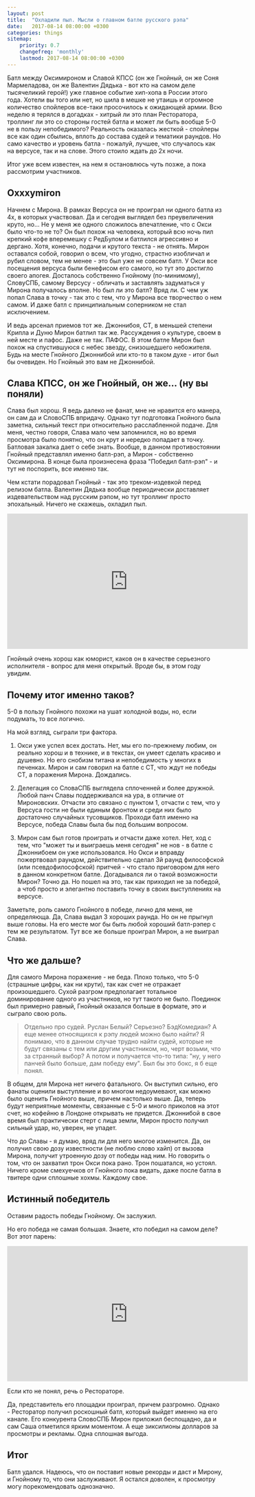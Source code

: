 ```yaml
---
layout: post
title:  "Охладили пыл. Мысли о главном батле русского рэпа"
date:   2017-08-14 08:00:00 +0300
categories: things
sitemap:
    priority: 0.7
    changefreq: 'monthly'
    lastmod: 2017-08-14 08:00:00 +0300
---
```


Батл между Оксимироном и Славой КПСС (он же Гнойный, он же Соня Мармеладова, он же Валентин Дядька - вот кто на самом деле тысячеликий герой!) уже главное событие хип-хопа в России этого года. Хотели вы того или нет, но шила в мешке не утаишь и огромное количество спойлеров все-таки просочилось к ожидающей армии. Всю неделю я терялся в догадках - хитрый ли это план Ресторатора, троллинг ли это со стороны гостей батла и может ли быть вообще 5-0 не в пользу непобедимого? Реальность оказалась жесткой - спойлеры все как один сбылись, вплоть до состава судей и тематики раундов. Но само качество и уровень батла - пожалуй, лучшее, что случалось как на версусе, так и на слове. Этого стоило ждать до 2х ночи.

Итог уже всем известен, на нем я остановлюсь чуть позже, а пока рассмотрим участников.
<!-- more -->

## Oxxxymiron

Начнем с Мирона. В рамках Версуса он не проиграл ни одного батла из 4х, в которых участвовал. Да и сегодня выглядел без преувеличения круто, но... Не у меня же одного сложилось впечатление, что с Окси было что-то не то? Он был похож на человека, который всю ночь пил крепкий кофе вперемешку с РедБулом и батлился агрессивно и дергано. Хотя, конечно, подачи и крутого текста - не отнять. Мирон оставался собой, говорил о всем, что угодно, страстно изобличал и рубил словом, тем не менее - это был уже не совсем батл. У Окси все посещения версуса были бенефисом его самого, но тут это достигло своего апогея. Досталось собственно Гнойному (по-минимому), СловуСПБ, самому Версусу - обличать и заставлять задуматься у Мирона получалось вполне. Но был ли это батл? Вряд ли. С чем уж попал Слава в точку - так это с тем, что у Мирона все творчество о нем самом. И даже батл с принципиальным соперником не стал исключением.

И ведь арсенал приемов тот же. Джоннибоя, СТ, в меньшей степени Крипла и Дуню Мирон батлил так же. Рассуждения о культуре, своем в ней месте и пафос. Даже не так. ПАФОС. В этом батле Мирон был похож на спустившуюся с небес звезду, снизошедшего небожителя. Будь на месте Гнойного Джоннибой или кто-то в таком духе - итог был бы очевиден. Но Гнойный это вам не Джоннибой.

## Слава КПСС, он же Гнойный, он же... (ну вы поняли)

Слава был хорош. Я ведь далеко не фанат, мне не нравится его манера, он сам да и СловоСПБ впридачу. Однако тут подготовка Гнойного была заметна, сильный текст при относительно расслабленной подаче. Для меня, честно говоря, Слава мало чем запомнился, но во время просмотра было понятно, что он крут и нередко попадает в точку. Батловая закалка дает о себе знать. Вообще, в данном противостоянии Гнойный представлял именно батл-рэп, а Мирон - собственно Оксимирона.  В конце была произнесена фраза "Победил батл-рэп" - и тут не поспорить, все именно так.

Чем кстати порадовал Гнойный - так это треком-издевкой перед релизом батла. Валентин Дядька вообще периодически доставляет издевательством над русским рэпом, но тут троллинг просто эпохальный. Ничего не скажешь, охладил пыл.

<div align="center">
    <iframe width="560" height="315" src="https://www.youtube.com/embed/_1YWwe1Tq0M" frameborder="0" allowfullscreen></iframe>
</div>

Гнойный очень хорош как юморист, каков он в качестве серьезного исполнителя - вопрос для меня открытый. Вроде бы, в этом году увидим.

## Почему итог именно таков?

5-0 в пользу Гнойного похожи на ушат холодной воды, но, если подумать, то все логично.

На мой взгляд, сыграли три фактора.

1. Окси уже успел всех достать. Нет, мы его по-прежнему любим, он реально хорош и в технике, и в текстах, он умеет сделать красиво и душевно. Но его снобизм титана и непобедимость у многих в печенках. Мирон и сам говорил на батле с СТ, что ждут не победы СТ, а поражения Мирона. Дождались.

2. Делегация со СловаСПБ выглядела сплоченней и более дружной. Любой панч Славы поддерживался на ура, в отличие от Мироновских. Отчасти это связано с пунктом 1, отчасти с тем, что у Версуса гости не были единым фронтом и среди них было достаточно случайных тусовщиков. Проходи батл именно на Версусе, победа Славы была бы под большим вопросом.

3. Мирон сам был готов проиграть и отчасти даже хотел. Нет, ход с тем, что "может ты и выиграешь меня сегодня" не нов - в батле с Джоннибоем он уже использовался. Но Окси и вправду пожертвовал раундом, действительно сделал 3й раунд философской (или псевдофилософской) притчей - что стало приговором для него в данном конкретном батле. Догадывался ли о такой возможности Мирон? Точно да. Но пошел на это, так как приходил не за победой, а чтоб просто и элегантно поставить точку в своих выступлениях на версусе.

Заметьте, роль самого Гнойного в победе, лично для меня, не определяюща. Да, Слава выдал 3 хороших раунда. Но он не прыгнул выше головы. На его месте мог бы быть любой хороший батл-рэпер с тем же результатом. Тут все же больше проиграл Мирон, а не выиграл Слава.

## Что же дальше?

Для самого Мирона поражение - не беда. Плохо только, что 5-0 (страшные цифры, как ни крути), так как счет не отражает произошедшего. Сухой разгром предполагает тотальное доминирование одного из участников, но тут такого не было. Поединок был примерно равный, Гнойный оказался больше в формате, это и сыграло свою роль.

> Отдельно про судей. Руслан Белый? Серьезно? БэдКомедиан? А еще менее относящихся к рэпу людей можно было найти? Я понимаю, что в данном случае трудно найти судей, которые не будут связаны с тем или другим участником, но, черт возьми, что за странный выбор? А потом и получается что-то типа: "ну, у него панчей было больше, дам победу ему". Был бы это бокс, я б еще понял.

В общем, для Мирона нет ничего фатального. Он выступил сильно, его фанаты оценили выступление и во многом недоумевают, как можно было оценить Гнойного выше, причем настолько выше. Да, теперь будут неприятные моменты, связанные с 5-0 и много приколов на этот счет, но кофейню в Лондоне открывать не придется. Джоннибой в свое время был практически стерт с лица земли, Мирон просто получил сильный удар, но, уверен, не упадет.

Что до Славы - я думаю, вряд ли для него многое изменится. Да, он получил свою дозу известности (не люблю слово хайп) от вызова Мирона, получит утроенную дозу от победы над ним. Но говорить о том, что он захватил трон Окси пока рано. Трон пошатался, но устоял. Ничего кроме смехуечков от Гнойного пока видать, даже после батла в твитере одни сплошные хохмы. Каждому свое.

## Истинный победитель

Оставим радость победы Гнойному. Он заслужил.

Но его победа не самая большая. Знаете, кто победил на самом деле? Вот этот парень:

<div align="center">
    <iframe width="560" height="315" src="https://www.youtube.com/embed/ZUa-EBKiNfM" frameborder="0" allowfullscreen></iframe>
</div>

Если кто не понял, речь о Рестораторе.

Да, представитель его площадки проиграл, причем разгромно. Однако - Ресторатор получил роскошный батл, который выйдет именно на его канале. Его конкурента СловоСПБ Мирон приложил беспощадно, да и сам Саша отметился ярким моментом. А еще зиксилионы долларов за просмотры и рекламы. Одна сплошная выгода.

## Итог

Батл удался. Надеюсь, что он поставит новые рекорды и даст и Мирону, и Гнойному то, что они заслуживают. Я остался доволен, к просмотру могу порекомендовать однозначно.
